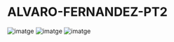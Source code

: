# ALVARO-FERNANDEZ-PT2

![imatge](https://github.com/user-attachments/assets/c722cb22-5ab8-44a0-9c15-5d3ee549be46)
![imatge](https://github.com/user-attachments/assets/63b6b725-148a-42e6-9be4-54bc7a8ce448)
![imatge](https://github.com/user-attachments/assets/809e4bdd-8a9d-4682-b0f4-a1b3eca9a0ca)

